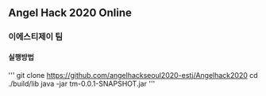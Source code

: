 
## Angel Hack 2020 Online

### 이에스티제이 팀

#### 실행방법

'''
git clone https://github.com/angelhackseoul2020-estj/Angelhack2020
cd ./build/lib
java -jar tm-0.0.1-SNAPSHOT.jar 
'''
